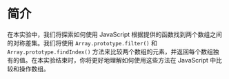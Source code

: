 # 简介

在本实验中，我们将探索如何使用 JavaScript 根据提供的函数找到两个数组之间的对称差集。我们将使用 `Array.prototype.filter()` 和 `Array.prototype.findIndex()` 方法来比较两个数组的元素，并返回每个数组独有的值。在本实验结束时，你将更好地理解如何使用这些方法在 JavaScript 中比较和操作数组。
